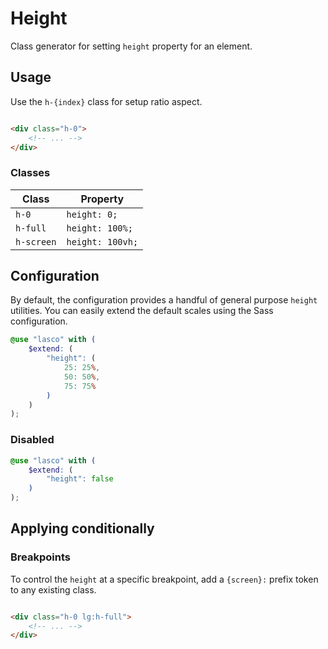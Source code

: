 # Height

Class generator for setting `height` property for an element.

## Usage

Use the `h-{index}` class for setup ratio aspect.

```html

<div class="h-0">
    <!-- ... -->
</div>
```

### Classes

| Class      | Property         |
|------------|------------------|
| `h-0`      | `height: 0;`     |
| `h-full`   | `height: 100%;`  |
| `h-screen` | `height: 100vh;` |

## Configuration

By default, the configuration provides a handful of general purpose `height` utilities. You can easily extend the
default scales using the Sass configuration.

```scss
@use "lasco" with (
    $extend: (
        "height": (
            25: 25%,
            50: 50%,
            75: 75%
        )
    )
);
```

### Disabled

```scss
@use "lasco" with (
    $extend: (
        "height": false
    )
);
```

## Applying conditionally

### Breakpoints

To control the `height` at a specific breakpoint, add a `{screen}:` prefix token to any existing class.

```html

<div class="h-0 lg:h-full">
    <!-- ... -->
</div>
```
